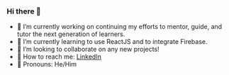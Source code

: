 ### Hi there 👋

- 🔭 I’m currently working on continuing my efforts to mentor, guide, and tutor the next generation of learners.
- 🌱 I’m currently learning to use ReactJS and to integrate Firebase.
- 🤝 I’m looking to collaborate on any new projects!
- 📧 How to reach me: [LinkedIn](https://www.linkedin.com/in/ojasw/)
- 👨 Pronouns: He/Him
